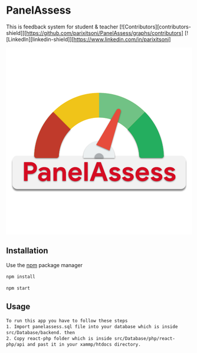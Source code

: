 # PanelAssess
This is feedback system for student &amp; teacher
[![Contributors][contributors-shield]][https://github.com/parixitsoni/PanelAssess/graphs/contributors]
[![LinkedIn][linkedin-shield]][https://www.linkedin.com/in/parixitsoni]


![alt text](https://github.com/parixitsoni/PanelAssess/blob/master/src/component/Logo/custom1.png)

## Installation

Use the [npm](https://docs.npmjs.com/cli/install) package manager 

```bash
npm install
```
```bash
npm start
```

## Usage

```
To run this app you have to follow these steps
1. Import panelassess.sql file into your database which is inside src/Database/backend. then
2. Copy react-php folder which is inside src/Database/php/react-php/api and past it in your xammp/htdocs directory.
```

